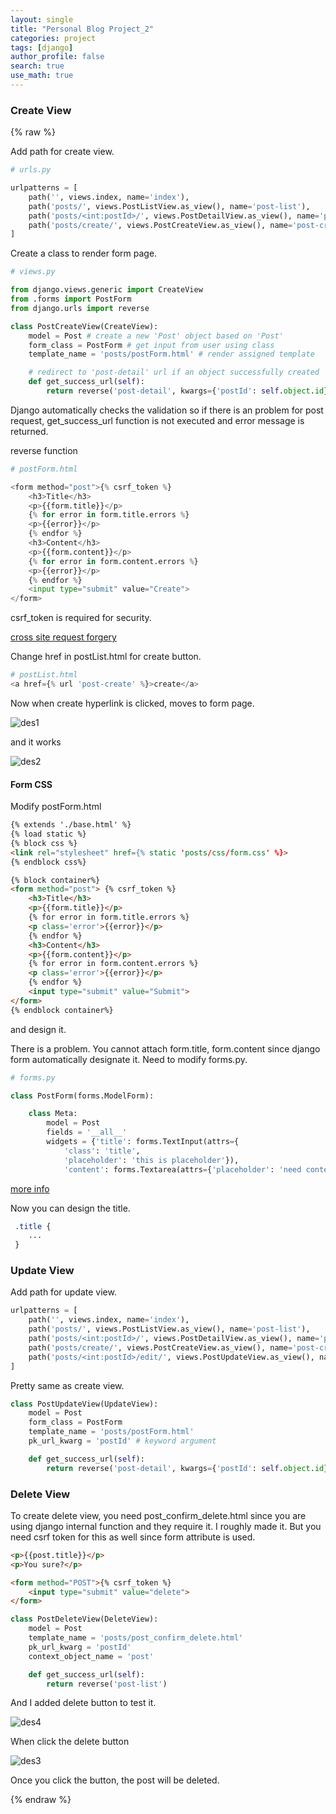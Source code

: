 ```yaml
---
layout: single
title: "Personal Blog Project_2"
categories: project
tags: [django]
author_profile: false
search: true
use_math: true
---
```


### Create View
{% raw %}

Add path for create view.

```python
# urls.py

urlpatterns = [
    path('', views.index, name='index'),
    path('posts/', views.PostListView.as_view(), name='post-list'),
    path('posts/<int:postId>/', views.PostDetailView.as_view(), name='post-detail'),
    path('posts/create/', views.PostCreateView.as_view(), name='post-create'),
]
```


Create a class to render form page.

```python
# views.py

from django.views.generic import CreateView
from .forms import PostForm
from django.urls import reverse

class PostCreateView(CreateView):
    model = Post # create a new 'Post' object based on 'Post'
    form_class = PostForm # get input from user using class
    template_name = 'posts/postForm.html' # render assigned template

    # redirect to 'post-detail' url if an object successfully created
    def get_success_url(self): 
        return reverse('post-detail', kwargs={'postId': self.object.id})
```
Django automatically checks the validation so if there is an problem for post request, get_success_url function is not executed and error message is returned.

reverse function 
```python
# postForm.html

<form method="post">{% csrf_token %}
    <h3>Title</h3>
    <p>{{form.title}}</p>
    {% for error in form.title.errors %}
    <p>{{error}}</p>
    {% endfor %}
    <h3>Content</h3>
    <p>{{form.content}}</p>
    {% for error in form.content.errors %}
    <p>{{error}}</p>
    {% endfor %}
    <input type="submit" value="Create">
</form>
```
csrf_token is required for security. 

[cross site request forgery](https://docs.djangoproject.com/en/5.0/howto/csrf/)

Change href in postList.html for create button. 

```python
# postList.html
<a href={% url 'post-create' %}>create</a>
```

Now when create hyperlink is clicked, moves to form page. 

![des1](/assets/images/2024-07-03-personalBlog2/des1.png)

and it works

![des2](/assets/images/2024-07-03-personalBlog2/des2.png)


#### Form CSS

Modify postForm.html
```html
{% extends './base.html' %}
{% load static %}
{% block css %}
<link rel="stylesheet" href={% static 'posts/css/form.css' %}>
{% endblock css%}

{% block container%}
<form method="post"> {% csrf_token %}
    <h3>Title</h3>
    <p>{{form.title}}</p>
    {% for error in form.title.errors %}
    <p class='error'>{{error}}</p>
    {% endfor %}
    <h3>Content</h3>
    <p>{{form.content}}</p>
    {% for error in form.content.errors %}
    <p class='error'>{{error}}</p>
    {% endfor %}
    <input type="submit" value="Submit">
</form>
{% endblock container%}
```
and design it.

There is a problem. You cannot attach form.title, form.content since django form automatically designate it. Need to modify forms.py.

```python
# forms.py

class PostForm(forms.ModelForm):

    class Meta:
        model = Post
        fields = '__all__'
        widgets = {'title': forms.TextInput(attrs={
            'class': 'title',
            'placeholder': 'this is placeholder'}),
            'content': forms.Textarea(attrs={'placeholder': 'need content'})}
```

[more info](https://docs.djangoproject.com/en/5.0/ref/forms/fields/)

Now you can design the title.
```css
 .title {
    ...
 }
```


### Update View
Add path for update view.
```python
urlpatterns = [
    path('', views.index, name='index'),
    path('posts/', views.PostListView.as_view(), name='post-list'),
    path('posts/<int:postId>/', views.PostDetailView.as_view(), name='post-detail'),
    path('posts/create/', views.PostCreateView.as_view(), name='post-create'),
    path('posts/<int:postId>/edit/', views.PostUpdateView.as_view(), name='post-update'),
]
```

Pretty same as create view.

```python
class PostUpdateView(UpdateView):
    model = Post 
    form_class = PostForm
    template_name = 'posts/postForm.html'
    pk_url_kwarg = 'postId' # keyword argument

    def get_success_url(self):
        return reverse('post-detail', kwargs={'postId': self.object.id})
```


### Delete View

To create delete view, you need post_confirm_delete.html since you are using django internal function and they require it. I roughly made it. But you need csrf token for this as well since form attribute is used.

```html
<p>{{post.title}}</p>
<p>You sure?</p>

<form method="POST">{% csrf_token %}
    <input type="submit" value="delete">
</form>
```

```python
class PostDeleteView(DeleteView):
    model = Post
    template_name = 'posts/post_confirm_delete.html'
    pk_url_kwarg = 'postId'
    context_object_name = 'post'

    def get_success_url(self):
        return reverse('post-list')
```
And I added delete button to test it.

![des4](/assets/images/2024-07-03-personalBlog2/des4.png)

When click the delete button

![des3](/assets/images/2024-07-03-personalBlog2/des3.png)

Once you click the button, the post will be deleted.


{% endraw %}